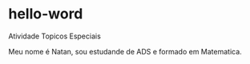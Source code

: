 # hello-word
Atividade Topicos Especiais 


Meu nome é Natan, sou estudande de ADS e formado em Matematica.
